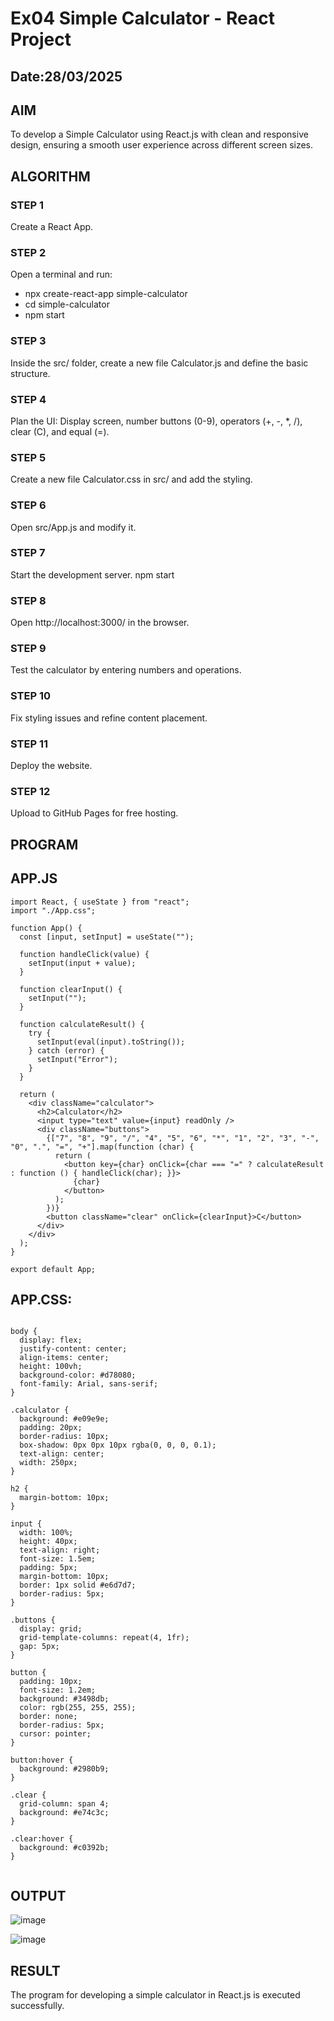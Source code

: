 # Ex04 Simple Calculator - React Project
## Date:28/03/2025

## AIM
To  develop a Simple Calculator using React.js with clean and responsive design, ensuring a smooth user experience across different screen sizes.

## ALGORITHM
### STEP 1
Create a React App.

### STEP 2
Open a terminal and run:
  <ul><li>npx create-react-app simple-calculator</li>
  <li>cd simple-calculator</li>
  <li>npm start</li></ul>

### STEP 3
Inside the src/ folder, create a new file Calculator.js and define the basic structure.

### STEP 4
Plan the UI: Display screen, number buttons (0-9), operators (+, -, *, /), clear (C), and equal (=).

### STEP 5
Create a new file Calculator.css in src/ and add the styling.

### STEP 6
Open src/App.js and modify it.

### STEP 7
Start the development server.
  npm start

### STEP 8
Open http://localhost:3000/ in the browser.

### STEP 9
Test the calculator by entering numbers and operations.

### STEP 10
Fix styling issues and refine content placement.

### STEP 11
Deploy the website.

### STEP 12
Upload to GitHub Pages for free hosting.

## PROGRAM

## APP.JS

```
import React, { useState } from "react";
import "./App.css";

function App() {
  const [input, setInput] = useState("");

  function handleClick(value) {
    setInput(input + value);
  }

  function clearInput() {
    setInput("");
  }

  function calculateResult() {
    try {
      setInput(eval(input).toString()); 
    } catch (error) {
      setInput("Error");
    }
  }

  return (
    <div className="calculator">
      <h2>Calculator</h2>
      <input type="text" value={input} readOnly />
      <div className="buttons">
        {["7", "8", "9", "/", "4", "5", "6", "*", "1", "2", "3", "-", "0", ".", "=", "+"].map(function (char) {
          return (
            <button key={char} onClick={char === "=" ? calculateResult : function () { handleClick(char); }}>
              {char}
            </button>
          );
        })}
        <button className="clear" onClick={clearInput}>C</button>
      </div>
    </div>
  );
}

export default App;

```

## APP.CSS:

```

body {
  display: flex;
  justify-content: center;
  align-items: center;
  height: 100vh;
  background-color: #d78080;
  font-family: Arial, sans-serif;
}

.calculator {
  background: #e09e9e;
  padding: 20px;
  border-radius: 10px;
  box-shadow: 0px 0px 10px rgba(0, 0, 0, 0.1);
  text-align: center;
  width: 250px;
}

h2 {
  margin-bottom: 10px;
}

input {
  width: 100%;
  height: 40px;
  text-align: right;
  font-size: 1.5em;
  padding: 5px;
  margin-bottom: 10px;
  border: 1px solid #e6d7d7;
  border-radius: 5px;
}

.buttons {
  display: grid;
  grid-template-columns: repeat(4, 1fr);
  gap: 5px;
}

button {
  padding: 10px;
  font-size: 1.2em;
  background: #3498db;
  color: rgb(255, 255, 255);
  border: none;
  border-radius: 5px;
  cursor: pointer;
}

button:hover {
  background: #2980b9;
}

.clear {
  grid-column: span 4;
  background: #e74c3c;
}

.clear:hover {
  background: #c0392b;
}


```

## OUTPUT

![image](https://github.com/user-attachments/assets/94ceed96-a463-4d25-9134-1c425df65da5)


![image](https://github.com/user-attachments/assets/6abf88f2-3948-45c7-b0fa-a6d51eb697b4)

## RESULT
The program for developing a simple calculator in React.js is executed successfully.
